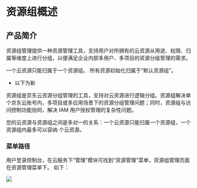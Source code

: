 # 资源组概述
## 产品简介

资源组管理提供一种资源管理工具，支持用户对所拥有的云资源从用途、权限、归属等维度上进行分组，以便满足企业内部多用户、多项目的资源分级管理的需求。

一个云资源只能归属于一个资源组。 所有资源初始化归属于“默认资源组”。
* 以下为新

资源组是京东云资源分组管理的工具，支持对云资源进行逻辑分组。资源组解决单个京东云账号内，多项目或多应用场景下的资源分组管理问题；同时，资源组与访问控制功能协同，解决 IAM 用户授权管理的复杂性问题。

您的云资源与资源组之间是多对一的关系：一个云资源只能归属一个资源组，一个资源组内最多可以容纳 个云资源。


### 菜单路径
用户登录控制台，在云服务下“管理”模块可找到“资源管理”菜单，资源组管理页面在资源管理菜单下。
如下：

![](https://github.com/jdcloudcom/cn/blob/wangxiaguang1116/image/resourcegroup/1-road.png)
